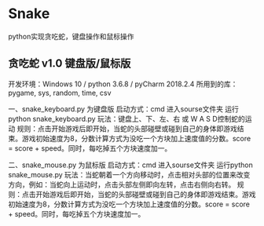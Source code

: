 # Snake
python实现贪吃蛇，键盘操作和鼠标操作

## 贪吃蛇 v1.0 键盘版/鼠标版

开发环境：Windows 10 / python 3.6.8 / pyCharm 2018.2.4
所用到的库： pygame, sys, random, time, csv

一、snake_keyboard.py 为键盘版
    启动方式：cmd 进入sourse文件夹 运行python snake_keyboard.py
    玩法：键盘上、下、左、右 或 W A S D控制蛇的运动
    规则：点击开始游戏后即开始，当蛇的头部碰壁或碰到自己的身体即游戏结束。游戏初始速度为8，分数计算方式为没吃一个方块加上速度值的分数。score = score + speed。同时，每吃掉五个方块速度加一。

二、snake_mouse.py 为鼠标版
    启动方式：cmd 进入sourse文件夹 运行python snake_mouse.py
    玩法：当蛇朝着一个方向移动时，点击相对头部的位置来改变方向，例如：当蛇向上运动时，点击头部左侧即向左转，点击右侧向右转。
    规则：点击开始游戏后即开始，当蛇的头部碰壁或碰到自己的身体即游戏结束。游戏初始速度为8，分数计算方式为没吃一个方块加上速度值的分数。score = score + speed。同时，每吃掉五个方块速度加一。

